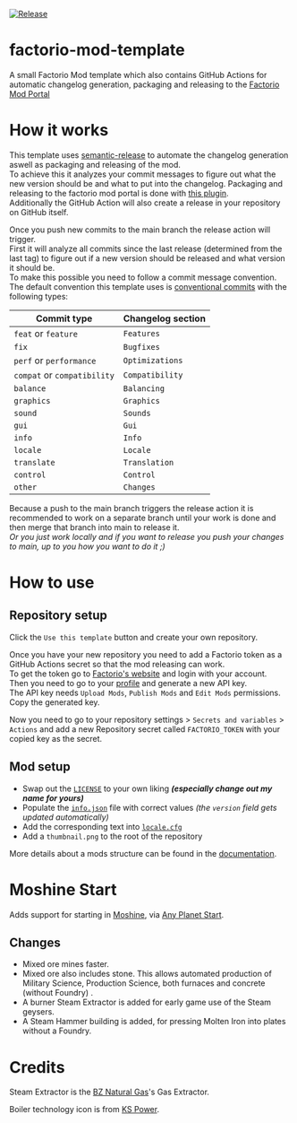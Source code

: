 [![Release](https://github.com/fgardt/factorio-mod-template/actions/workflows/release.yml/badge.svg?branch=main)](https://github.com/fgardt/factorio-mod-template/actions/workflows/release.yml)
<!--                           ^======[REPLACE THIS]======^                                                                          ^======[REPLACE THIS]======^  -->

# factorio-mod-template

A small Factorio Mod template which also contains GitHub Actions for automatic changelog generation, packaging and releasing to the [Factorio Mod Portal](https://mods.factorio.com)

# How it works

This template uses [semantic-release](https://github.com/semantic-release/semantic-release) to automate the changelog generation aswell as packaging and releasing of the mod. \
To achieve this it analyzes your commit messages to figure out what the new version should be and what to put into the changelog.
Packaging and releasing to the factorio mod portal is done with [this plugin](https://github.com/fgardt/semantic-release-factorio). \
Additionally the GitHub Action will also create a release in your repository on GitHub itself.

Once you push new commits to the main branch the release action will trigger. \
First it will analyze all commits since the last release (determined from the last tag) to figure out if a new version should be released and what version it should be. \
To make this possible you need to follow a commit message convention. The default convention this template uses is [conventional commits](https://www.conventionalcommits.org/en/v1.0.0/) with the following types:

| Commit type                 | Changelog section |
| --------------------------- | ----------------- |
| `feat` or `feature`         | `Features`        |
| `fix`                       | `Bugfixes`        |
| `perf` or `performance`     | `Optimizations`   |
| `compat` or `compatibility` | `Compatibility`   |
| `balance`                   | `Balancing`       |
| `graphics`                  | `Graphics`        |
| `sound`                     | `Sounds`          |
| `gui`                       | `Gui`             |
| `info`                      | `Info`            |
| `locale`                    | `Locale`          |
| `translate`                 | `Translation`     |
| `control`                   | `Control`         |
| `other`                     | `Changes`         |

Because a push to the main branch triggers the release action it is recommended to work on a separate branch until your work is done and then merge that branch into main to release it. \
_Or you just work locally and if you want to release you push your changes to main, up to you how you want to do it ;)_

# How to use

## Repository setup

Click the `Use this template` button and create your own repository.

Once you have your new repository you need to add a Factorio token as a GitHub Actions secret so that the mod releasing can work. \
To get the token go to [Factorio's website](https://factorio.com/login) and login with your account. \
Then you need to go to your [profile](https://factorio.com/profile) and generate a new API key. \
The API key needs `Upload Mods`, `Publish Mods` and `Edit Mods` permissions. Copy the generated key.

Now you need to go to your repository settings > `Secrets and variables` > `Actions` and add a new Repository secret called `FACTORIO_TOKEN` with your copied key as the secret.

## Mod setup

- Swap out the [`LICENSE`](LICENSE) to your own liking _**(especially change out my name for yours)**_
- Populate the [`info.json`](info.json) file with correct values _(the `version` field gets updated automatically)_
- Add the corresponding text into [`locale.cfg`](locale/en/locale.cfg)
- Add a `thumbnail.png` to the root of the repository

More details about a mods structure can be found in the [documentation](https://lua-api.factorio.com/latest/auxiliary/mod-structure.html).

# Moshine Start

Adds support for starting in [Moshine](https://mods.factorio.com/mod/Moshine), via [Any Planet Start](https://mods.factorio.com/mod/any-planet-start).

## Changes

- Mixed ore mines faster.
- Mixed ore also includes stone. This allows automated production of Military Science, Production Science, both furnaces and concrete (without Foundry) .
- A burner Steam Extractor is added for early game use of the Steam geysers.
- A Steam Hammer building is added, for pressing Molten Iron into plates without a Foundry.

# Credits

Steam Extractor is the [BZ Natural Gas](https://mods.factorio.com/mod/bzgas)'s Gas Extractor.

Boiler technology icon is from [KS Power](https://mods.factorio.com/mod/KS_Power).